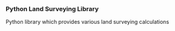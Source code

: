### Python Land Surveying Library

Python library which provides various land surveying calculations

